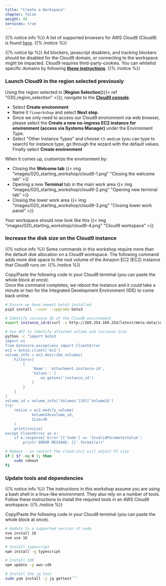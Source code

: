 ```yaml
---
title: "Create a Workspace"
chapter: false
weight: 40
services: true
---
```


{{% notice info %}}
A list of supported browsers for AWS Cloud9 (Cloud9) is found [here]( https://docs.aws.amazon.com/cloud9/latest/user-guide/browsers.html).
{{% /notice %}}

{{% notice tip %}}
Ad blockers, javascript disablers, and tracking blockers should be disabled for the Cloud9 domain, or connecting to the workspace might be impacted. Cloud9 requires third-party-cookies. You can whitelist specific domains by following [**these instructions**]( https://docs.aws.amazon.com/cloud9/latest/user-guide/troubleshooting.html#troubleshooting-env-loading).
{{% /notice %}}

### Launch Cloud9 in the region selected previously

Using the region selected in [**Region Selection**]({{< ref "030_region_selection" >}}), navigate to the [**Cloud9 console**](https://console.aws.amazon.com/cloud9).

- Select **Create environment**
- Name it `fisworkshop` and select **Next step**.
- Since we only need to access our Cloud9 environment via web browser, please select the **Create a new no-ingress EC2 instance for environment (access via Systems Manager)** under the Environment Type.
- Select "Other Instance Types" and choose `t3.medium` (you can type to search) for instance type, go through the wizard with the default values. Finally select **Create environment**

When it comes up, customize the environment by:

- Closing the **Welcome tab**
{{< img "images/020_starting_workshop/cloud9-1.png" "Closing the welcome tab" >}}
- Opening a new **Terminal** tab in the main work area
{{< img "images/020_starting_workshop/cloud9-2.png" "Opening new terminal tab" >}}
- Closing the lower work area
{{< img "images/020_starting_workshop/cloud9-3.png" "Closing lower work panel" >}}

Your workspace should now look like this
{{< img "images/020_starting_workshop/cloud9-4.png" "Cloud9 workspace" >}}

### Increase the disk size on the Cloud9 instance

{{% notice info %}}
Some commands in this workshop require more than the default disk allocation on a Cloud9 workspace. The following command adds more disk space to the root volume of the Amazon EC2 (EC2) instance that Cloud9 runs on. 
{{% /notice %}}

Copy/Paste the following code in your Cloud9 terminal (you can paste the whole block at once).  
Once the command completes, we reboot the instance and it could take a minute or two for the Integrated Development Environment (IDE) to come back online.

```bash
# Ensure we have newest boto3 installed
pip3 install --user --upgrade boto3

# Identify instance ID of the Cloud9 environment
export instance_id=$(curl -s http://169.254.169.254/latest/meta-data/instance-id)

# Use API to identify attached volume and increase size
python -c "import boto3
import os
from botocore.exceptions import ClientError 
ec2 = boto3.client('ec2')
volume_info = ec2.describe_volumes(
    Filters=[
        {
            'Name': 'attachment.instance-id',
            'Values': [
                os.getenv('instance_id')
            ]
        }
    ]
)
volume_id = volume_info['Volumes'][0]['VolumeId']
try:
    resize = ec2.modify_volume(    
            VolumeId=volume_id,    
            Size=30
    )
    print(resize)
except ClientError as e:
    if e.response['Error']['Code'] == 'InvalidParameterValue':
        print('ERROR MESSAGE: {}'.format(e))"

# Reboot - on restart the cloud-init will adjust FS size
if [ $? -eq 0 ]; then
    sudo reboot
fi
```

### Update tools and dependencies

{{% notice info %}}
The instructions in this workshop assume you are using a bash shell in a linux-like environment. They also rely on a number of tools. Follow these instructions to install the required tools in an AWS Cloud9 workspace:
{{% /notice %}}

Copy/Paste the following code in your Cloud9 terminal (you can paste the whole block at once).

```bash
# Update to a supported version of node
nvm install 16
nvm use 16

# Install typescript
npm install -g typescript

# Install CDK
npm update -g aws-cdk

# Install the jq tool
sudo yum install -y jq gettext```
